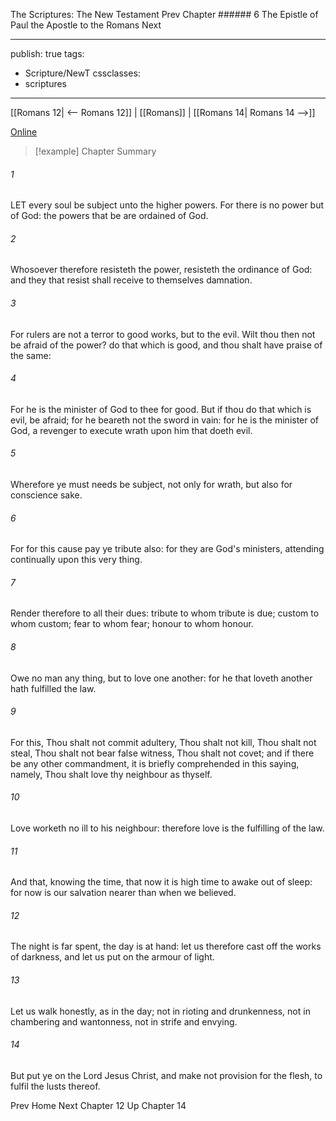 The Scriptures: The New Testament
Prev
Chapter ###### 6
The Epistle of Paul the Apostle to the Romans
Next

---
publish: true
tags:
  - Scripture/NewT
cssclasses:
  - scriptures
---
[[Romans 12| <-- Romans 12]] | [[Romans]] | [[Romans 14| Romans 14 -->]]

[Online](https://churchofjesuschrist.org/study/scriptures/nt/rom/13?lang=eng)

>[!example] Chapter Summary
>
###### 1
LET every soul be subject unto the higher powers. For there is no power but of God: the powers that be are ordained of God.
###### 2
Whosoever therefore resisteth the power, resisteth the ordinance of God: and they that resist shall receive to themselves damnation.
###### 3
For rulers are not a terror to good works, but to the evil. Wilt thou then not be afraid of the power? do that which is good, and thou shalt have praise of the same:
###### 4
For he is the minister of God to thee for good. But if thou do that which is evil, be afraid; for he beareth not the sword in vain: for he is the minister of God, a revenger to execute wrath upon him that doeth evil.
###### 5
Wherefore ye must needs be subject, not only for wrath, but also for conscience sake.
###### 6
For for this cause pay ye tribute also: for they are God's ministers, attending continually upon this very thing.
###### 7
Render therefore to all their dues: tribute to whom tribute is due; custom to whom custom; fear to whom fear; honour to whom honour.
###### 8
Owe no man any thing, but to love one another: for he that loveth another hath fulfilled the law.
###### 9
For this, Thou shalt not commit adultery, Thou shalt not kill, Thou shalt not steal, Thou shalt not bear false witness, Thou shalt not covet; and if there be any other commandment, it is briefly comprehended in this saying, namely, Thou shalt love thy neighbour as thyself.
###### 10
Love worketh no ill to his neighbour: therefore love is the fulfilling of the law.
###### 11
And that, knowing the time, that now it is high time to awake out of sleep: for now is our salvation nearer than when we believed.
###### 12
The night is far spent, the day is at hand: let us therefore cast off the works of darkness, and let us put on the armour of light.
###### 13
Let us walk honestly, as in the day; not in rioting and drunkenness, not in chambering and wantonness, not in strife and envying.
###### 14
But put ye on the Lord Jesus Christ, and make not provision for the flesh, to fulfil the lusts thereof.

Prev
Home
Next
Chapter 12
Up
Chapter 14




